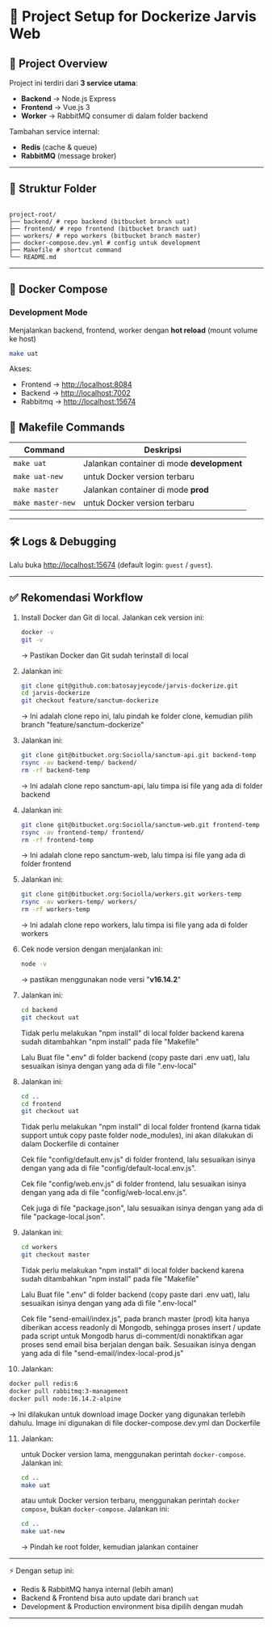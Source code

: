 # 📘 Project Setup for Dockerize Jarvis Web

## 🚀 Project Overview

Project ini terdiri dari **3 service utama**:

- **Backend** → Node.js Express
- **Frontend** → Vue.js 3
- **Worker** → RabbitMQ consumer di dalam folder backend

Tambahan service internal:

- **Redis** (cache & queue)
- **RabbitMQ** (message broker)

---

## 📂 Struktur Folder

```

project-root/
├── backend/ # repo backend (bitbucket branch uat)
├── frontend/ # repo frontend (bitbucket branch uat)
├── workers/ # repo workers (bitbucket branch master)
├── docker-compose.dev.yml # config untuk development
├── Makefile # shortcut command
└── README.md

```

---

## 🐳 Docker Compose

### Development Mode

Menjalankan backend, frontend, worker dengan **hot reload** (mount volume ke host)

```bash
make uat
```

Akses:

- Frontend → [http://localhost:8084](http://localhost:8084)
- Backend → [http://localhost:7002](http://localhost:7002)
- Rabbitmq → [http://localhost:15674](http://localhost:15674)

## 📜 Makefile Commands

| Command           | Deskripsi                                  |
| ----------------- | ------------------------------------------ |
| `make uat`        | Jalankan container di mode **development** |
| `make uat-new`    | untuk Docker version terbaru               |
| `make master`     | Jalankan container di mode **prod**        |
| `make master-new` | untuk Docker version terbaru               |

---

## 🛠 Logs & Debugging

Lalu buka [http://localhost:15674](http://localhost:15674)
(default login: `guest` / `guest`).

---

## ✅ Rekomendasi Workflow

1. Install Docker dan Git di local. Jalankan cek version ini:

   ```bash
   docker -v
   git -v
   ```

   → Pastikan Docker dan Git sudah terinstall di local

2. Jalankan ini:

   ```bash
   git clone git@github.com:batosayjeycode/jarvis-dockerize.git
   cd jarvis-dockerize
   git checkout feature/sanctum-dockerize
   ```

   → Ini adalah clone repo ini, lalu pindah ke folder clone, kemudian pilih branch "feature/sanctum-dockerize"

3. Jalankan ini:

   ```bash
   git clone git@bitbucket.org:Sociolla/sanctum-api.git backend-temp
   rsync -av backend-temp/ backend/
   rm -rf backend-temp
   ```

   → Ini adalah clone repo sanctum-api, lalu timpa isi file yang ada di folder backend

4. Jalankan ini:

   ```bash
   git clone git@bitbucket.org:Sociolla/sanctum-web.git frontend-temp
   rsync -av frontend-temp/ frontend/
   rm -rf frontend-temp
   ```

   → Ini adalah clone repo sanctum-web, lalu timpa isi file yang ada di folder frontend

5. Jalankan ini:

   ```bash
   git clone git@bitbucket.org:Sociolla/workers.git workers-temp
   rsync -av workers-temp/ workers/
   rm -rf workers-temp
   ```

   → Ini adalah clone repo workers, lalu timpa isi file yang ada di folder workers

6. Cek node version dengan menjalankan ini:

   ```bash
   node -v
   ```

   → pastikan menggunakan node versi "**v16.14.2**"

7. Jalankan ini:

   ```bash
   cd backend
   git checkout uat
   ```

   Tidak perlu melakukan "npm install" di local folder backend karena sudah ditambahkan "npm install" pada file "Makefile"

   Lalu Buat file ".env" di folder backend (copy paste dari .env uat), lalu sesuaikan isinya dengan yang ada di file ".env-local"

8. Jalankan ini:

   ```bash
   cd ..
   cd frontend
   git checkout uat
   ```

   Tidak perlu melakukan "npm install" di local folder frontend (karna tidak support untuk copy paste folder node_modules), ini akan dilakukan di dalam Dockerfile di container

   Cek file "config/default.env.js" di folder frontend, lalu sesuaikan isinya dengan yang ada di file "config/default-local.env.js".

   Cek file "config/web.env.js" di folder frontend, lalu sesuaikan isinya dengan yang ada di file "config/web-local.env.js".

   Cek juga di file "package.json", lalu sesuaikan isinya dengan yang ada di file "package-local.json".

9. Jalankan ini:

   ```bash
   cd workers
   git checkout master
   ```

   Tidak perlu melakukan "npm install" di local folder backend karena sudah ditambahkan "npm install" pada file "Makefile"

   Lalu Buat file ".env" di folder backend (copy paste dari .env uat), lalu sesuaikan isinya dengan yang ada di file ".env-local"

   Cek file "send-email/index.js", pada branch master (prod) kita hanya diberikan access readonly di Mongodb, sehingga proses insert / update pada script untuk Mongodb harus di-comment/di nonaktifkan agar proses send email bisa berjalan dengan baik. Sesuaikan isinya dengan yang ada di file "send-email/index-local-prod.js"

10. Jalankan:

```bash
docker pull redis:6
docker pull rabbitmq:3-management
docker pull node:16.14.2-alpine
```

→ Ini dilakukan untuk download image Docker yang digunakan terlebih dahulu. Image ini digunakan di file docker-compose.dev.yml dan Dockerfile

11. Jalankan:

    untuk Docker version lama, menggunakan perintah `docker-compose`. Jalankan ini:

    ```bash
    cd ..
    make uat
    ```

    atau untuk Docker version terbaru, menggunakan perintah `docker compose`, bukan `docker-compose`. Jalankan ini:

    ```bash
    cd ..
    make uat-new
    ```

    → Pindah ke root folder, kemudian jalankan container

---

⚡ Dengan setup ini:

- Redis & RabbitMQ hanya internal (lebih aman)
- Backend & Frontend bisa auto update dari branch `uat`
- Development & Production environment bisa dipilih dengan mudah

---
